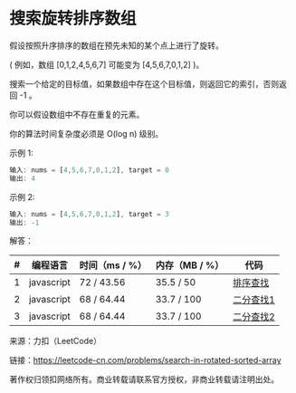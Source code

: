 # 搜索旋转排序数组

假设按照升序排序的数组在预先未知的某个点上进行了旋转。

( 例如，数组 [0,1,2,4,5,6,7] 可能变为 [4,5,6,7,0,1,2] )。

搜索一个给定的目标值，如果数组中存在这个目标值，则返回它的索引，否则返回 -1 。

你可以假设数组中不存在重复的元素。

你的算法时间复杂度必须是 O(log n) 级别。

示例 1:

``` javascript
输入: nums = [4,5,6,7,0,1,2], target = 0
输出: 4
```

示例 2:

``` javascript
输入: nums = [4,5,6,7,0,1,2], target = 3
输出: -1
```

解答：

**#**|**编程语言**|**时间（ms / %）**|**内存（MB / %）**|**代码**
--|--|--|--|--
1|javascript|72 / 43.56|35.5 / 50|[排序查找](./javascript/ac_v1.js)
2|javascript|68 / 64.44|33.7 / 100|[二分查找1](./javascript/ac_v2.js)
3|javascript|68 / 64.44|33.7 / 100|[二分查找2](./javascript/ac_v3.js)

来源：力扣（LeetCode）

链接：https://leetcode-cn.com/problems/search-in-rotated-sorted-array

著作权归领扣网络所有。商业转载请联系官方授权，非商业转载请注明出处。
